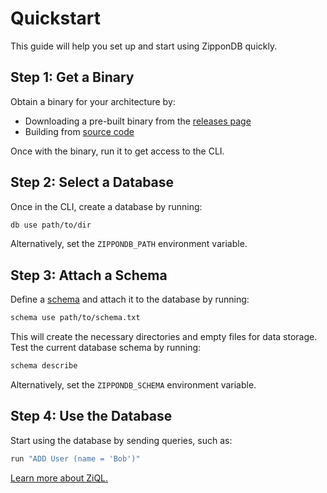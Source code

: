 # Quickstart

This guide will help you set up and start using ZipponDB quickly.

## Step 1: Get a Binary

Obtain a binary for your architecture by:

- Downloading a pre-built binary from the [releases page](https://github.com/MrBounty/ZipponDB/releases)
- Building from [source code](https://mrbounty.github.io/ZipponDB/build)

Once with the binary, run it to get access to the CLI.

## Step 2: Select a Database

Once in the CLI, create a database by running:
```bash
db use path/to/dir
```

Alternatively, set the `ZIPPONDB_PATH` environment variable.

## Step 3: Attach a Schema

Define a [schema](/ZipponDB/Schema) and attach it to the database by running:

```bash
schema use path/to/schema.txt
```

This will create the necessary directories and empty files for data storage. Test the current database schema by running:

```bash
schema describe
```

Alternatively, set the `ZIPPONDB_SCHEMA` environment variable.

## Step 4: Use the Database

Start using the database by sending queries, such as:

```bash
run "ADD User (name = 'Bob')"
```

[Learn more about ZiQL.](/ZipponDB/ziql/intro)
